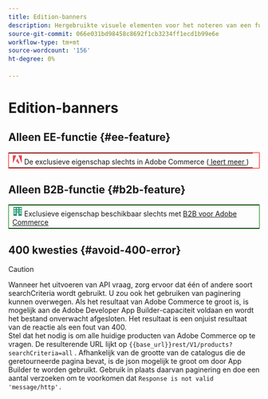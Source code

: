 ```yaml
---
title: Edition-banners
description: Hergebruikte visuele elementen voor het noteren van een functie of pagina's die op een specifieke uitgave van toepassing zijn
source-git-commit: 066e031bd98458c8692f1cb3234ff1ecd1b99e6e
workflow-type: tm+mt
source-wordcount: '156'
ht-degree: 0%

---
```


# Edition-banners

## Alleen EE-functie {#ee-feature}

<table style="border:1px solid red">
<tr><td><img alt="Adobe Commerce-functie" src="../assets/adobe-logo.svg" width="20" height="20" /> De exclusieve eigenschap slechts in Adobe Commerce (<a href="https://experienceleague.adobe.com/docs/commerce-admin/user-guides/home.html?lang=nl-NL#product-editions"> leert meer </a>)</td></tr>
</table>

## Alleen B2B-functie {#b2b-feature}

<table style="border:1px solid green">
<tr><td><img alt="Adobe Commerce-functie" src="../assets/b2b.svg" width="20" height="20" /> Exclusieve eigenschap beschikbaar slechts met <a href="https://experienceleague.adobe.com/docs/commerce-admin/b2b/guide-overview.html?lang=nl-NL"> B2B voor Adobe Commerce </a></td></tr>
</table>

## 400 kwesties {#avoid-400-error}

>[!CAUTION]
>
>Wanneer het uitvoeren van API vraag, zorg ervoor dat één of andere soort searchCriteria wordt gebruikt. U zou ook het gebruiken van paginering kunnen overwegen. Als het resultaat van Adobe Commerce te groot is, is mogelijk aan de Adobe Developer App Builder-capaciteit voldaan en wordt het bestand onverwacht afgesloten. Het resultaat is een onjuist resultaat van de reactie als een fout van 400.\
> Stel dat het nodig is om alle huidige producten van Adobe Commerce op te vragen. De resulterende URL lijkt op `{{base_url}}rest/V1/products?searchCriteria=all` . Afhankelijk van de grootte van de catalogus die de geretourneerde pagina bevat, is de json mogelijk te groot om door App Builder te worden gebruikt. Gebruik in plaats daarvan paginering en doe een aantal verzoeken om te voorkomen dat `Response is not valid 'message/http'.`
